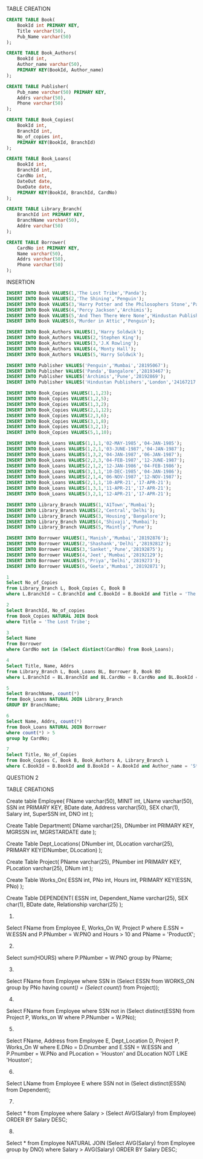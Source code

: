 TABLE CREATION
```sql
CREATE TABLE Book(
	BookId int PRIMARY KEY,
	Title varchar(50),
	Pub_Name varchar(50)
);

CREATE TABLE Book_Authors(
	BookId int,
	Author_name varchar(50),
	PRIMARY KEY(BookId, Author_name)
);

CREATE TABLE Publisher(
	Pub_name varchar(50) PRIMARY KEY,
	Addrs varchar(50),
	Phone varchar(50)
);

CREATE TABLE Book_Copies(
	BookId int,
	BranchId int,
	No_of_copies int,
	PRIMARY KEY(BookId, BranchId)
);

CREATE TABLE Book_Loans(
	BookId int,
	BranchId int,
	CardNo int,
	DateOut date,
	DueDate date,
	PRIMARY KEY(BookId, BranchId, CardNo)
);

CREATE TABLE Library_Branch(
	BranchId int PRIMARY KEY,
	BranchName varchar(50),
	Addre varchar(50)
);

CREATE TABLE Borrower(
	CardNo int PRIMARY KEY,
	Name varchar(50),
	Addrs varchar(50),
	Phone varchar(50)
);
```

INSERTION
```sql
INSERT INTO Book VALUES(1,'The Lost Tribe','Panda');
INSERT INTO Book VALUES(2,'The Shining','Penguin');
INSERT INTO Book VALUES(3,'Harry Potter and the Philosophers Stone','Panda');
INSERT INTO Book VALUES(4,'Percy Jackson','Archimis');
INSERT INTO Book VALUES(5,'And Then There Were None','Hindustan Publishers');
INSERT INTO Book VALUES(6,'Murder in Attic','Penguin');

INSERT INTO Book_Authors VALUES(1,'Harry Soldwik');
INSERT INTO Book_Authors VALUES(2,'Stephen King');
INSERT INTO Book_Authors VALUES(3,'J.K Rowling');
INSERT INTO Book_Authors VALUES(4,'Monty Hall');
INSERT INTO Book_Authors VALUES(5,'Harry Soldwik');

INSERT INTO Publisher VALUES('Penguin','Mumbai','28195067');
INSERT INTO Publisher VALUES('Panda','Bangalore','28193467');
INSERT INTO Publisher VALUES('Archimis','Pune','28192869');
INSERT INTO Publisher VALUES('Hindustan Publishers','London','24167217');

INSERT INTO Book_Copies VALUES(1,1,23);
INSERT INTO Book_Copies VALUES(1,2,5);
INSERT INTO Book_Copies VALUES(1,3,2);
INSERT INTO Book_Copies VALUES(2,1,12);
INSERT INTO Book_Copies VALUES(2,3,6);
INSERT INTO Book_Copies VALUES(3,1,8);
INSERT INTO Book_Copies VALUES(3,2,1);
INSERT INTO Book_Copies VALUES(5,1,10);

INSERT INTO Book_Loans VALUES(1,1,1,'02-MAY-1985','04-JAN-1985');
INSERT INTO Book_Loans VALUES(1,2,1,'03-JUNE-1987','04-JAN-1987');
INSERT INTO Book_Loans VALUES(1,3,2,'04-JAN-1987','06-JAN-1987');
INSERT INTO Book_Loans VALUES(2,2,3,'04-FEB-1987','12-JUNE-1987');
INSERT INTO Book_Loans VALUES(2,1,2,'12-JAN-1986','04-FEB-1986');
INSERT INTO Book_Loans VALUES(3,1,1,'10-DEC-1985','04-JAN-1986');
INSERT INTO Book_Loans VALUES(2,1,4,'06-NOV-1987','12-NOV-1987');
INSERT INTO Book_Loans VALUES(2,1,1,'10-APR-21','17-APR-21');
INSERT INTO Book_Loans VALUES(1,3,1,'11-APR-21','17-APR-21');
INSERT INTO Book_Loans VALUES(3,2,1,'12-APR-21','17-APR-21');

INSERT INTO Library_Branch VALUES(1,'A1Town','Mumbai');
INSERT INTO Library_Branch VALUES(2,'Central','Delhi');
INSERT INTO Library_Branch VALUES(3,'Housing','Bangalore');
INSERT INTO Library_Branch VALUES(4,'Shivaji','Mumbai');
INSERT INTO Library_Branch VALUES(5,'Maintly','Pune');

INSERT INTO Borrower VALUES(1,'Manish','Mumbai','28192876');
INSERT INTO Borrower VALUES(2,'Shashank','Delhi','28192812');
INSERT INTO Borrower VALUES(3,'Sanket','Pune','28192875');
INSERT INTO Borrower VALUES(4,'Jeet','Mumbai','28192129');
INSERT INTO Borrower VALUES(5,'Priya','Delhi','2819273');
INSERT INTO Borrower VALUES(6,'Geeta','Mumbai','28192871');

```

```sql
1
Select No_of_Copies
from Library_Branch L, Book_Copies C, Book B
where L.BranchId = C.BranchId and C.BookId = B.BookId and Title = 'The Lost Tribe' and BranchName = 'A1Town';

2
Select BranchId, No_of_copies
from Book_Copies NATURAL JOIN Book
where Title = 'The Lost Tribe';

3
Select Name
from Borrower
where CardNo not in (Select distinct(CardNo) from Book_Loans);

4
Select Title, Name, Addrs
from Library_Branch L, Book_Loans BL, Borrower B, Book BO
where L.BranchId = BL.BranchId and BL.CardNo = B.CardNo and BL.BookId = BO.BookID and L.BranchName = 'A1Town' and DueDate = CURDATE();

5
Select BranchName, count(*)
from Book_Loans NATURAL JOIN Library_Branch
GROUP BY BranchName;

6
Select Name, Addrs, count(*)
from Book_Loans NATURAL JOIN Borrower
where count(*) > 5
group by CardNo;

7
Select Title, No_of_Copies
from Book_Copies C, Book B, Book_Authors A, Library_Branch L
where C.BookId = B.BookId and B.BookId = A.BookId and Author_name = 'Stephen King' and L.BranchId = C.BranchId and BranchName = 'Central';
```


QUESTION 2

TABLE CREATIONS

Create table Employee(
	FName varchar(50),
	MINIT int,
	LName varchar(50),
	SSN int PRIMARY KEY,
	BDate date,
	Address varchar(50),
	SEX char(1),
	Salary int,
	SuperSSN int,
	DNO int
);

Create Table Department(
	DName varchar(25),
	DNumber int PRIMARY KEY,
	MGRSSN int,
	MGRSTARDATE date
);

Create Table Dept_Locations(
	DNumber int,
	DLocation varchar(25),
	PRIMARY KEY(DNumber, DLocation)
);

Create Table Project(
	PName varchar(25),
	PNumber int PRIMARY KEY,
	PLocation varchar(25),
	DNum int
);

Create Table Works_On(
	ESSN int,
	PNo int,
	Hours int,
	PRIMARY KEY(ESSN, PNo)
);

Create Table DEPENDENT(
	ESSN int,
	Dependent_Name varchar(25),
	SEX char(1),
	BDate date,
	Relationship varchar(25)
);

1.
Select FName
from Employee E, Works_On W, Project P
where E.SSN = W.ESSN and P.PNumber = W.PNO and Hours > 10 and PName = 'ProductX';

2.
Select sum(HOURS)
where P.PNumber = W.PNO
group by PName;

3.
Select FName
from Employee
where SSN in (Select ESSN from WORKS_ON group by PNo having count(*) = (Select count(*) from Project));

4.
Select FName
from Employee
where SSN not in (Select distinct(ESSN) from Project P, Works_on W where P.PNumber = W.PNo);

5.
Select FName, Address
from Employee E, Dept_Location D, Project P, Works_On W
where E.DNo = D.Dnumber and E.SSN = W.ESSN and P.Pnumber = W.PNo and PLocation = 'Houston' and DLocation NOT LIKE 'Houston';

6.
Select LName
from Employee E
where SSN not in (Select distinct(ESSN) from Dependent);

7.
Select *
from Employee
where Salary > (Select AVG(Salary) from Employee)
ORDER BY Salary DESC;

8.
Select *
from Employee NATURAL JOIN (Select AVG(Salary) from Employee group by DNO)
where Salary > AVG(Salary)
ORDER BY Salary DESC;
```

